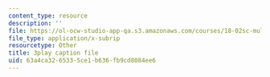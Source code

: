 ```yaml
---
content_type: resource
description: ''
file: https://ol-ocw-studio-app-qa.s3.amazonaws.com/courses/18-02sc-multivariable-calculus-fall-2010/63a4ca3265335ce1b636fb9cd8084ee6_2B7e19xi4Sw.vtt
file_type: application/x-subrip
resourcetype: Other
title: 3play caption file
uid: 63a4ca32-6533-5ce1-b636-fb9cd8084ee6
---
```

